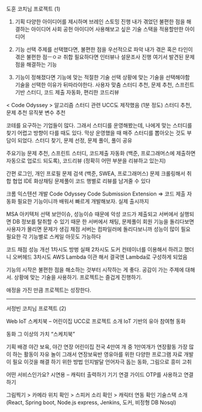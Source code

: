 도훈 코치님 프로젝트 (1)

1.	기획
다양한 아이디어를 제시하며 브레인 스토밍 진행
내가 겪었던 불편한 점을 해결하는 아이디어
사회 공헌 아이디어 
사용해보고 싶은 기술 스택을 적용할만한 아이디어 

2.	기능 선택
주제를 선택했다면, 불편한 점을 우선적으로 파악
내가 겪은 혹은 타인이 겪은 불편한 점ㅡㅇㄹ 취합
필요하다면 인터뷰나 설문조사 진행
여기서 발견된 문제점을 해결하는 기능

3.	기능이 정해졌다면 기능에 맞는 적절한 기술 선택
상황에 맞는 기술을 선택해야함
기술을 선택한 이유가 뒤따라야한다. 
사용자 맞춤 스터디 추천, 문제 추천, 스프린트 기반 스터디, 코드 제출 자동화, 편리한 코드리뷰 

< Code Odyssey > 
알고리즘 스터디 관련 
UCC도 제작했음 (1분 정도) 
스터디 추천, 문제 추천 
뮤직봇 변수 추천

코테를 요구하는 기업들이 많다. 그래서 스터디를 운영해봤는데, 나에게 맞는 스터디를 찾기 어렵고 방향이 다를 때도 있다. 막상 운영했을 때 매주 스터디를 뽑아오는 것도 부담이 되었다. 
스터디 찾기, 문제 선정, 문제 풀이, 풀이 공유 

주요기능 
문제 추천, 스프린트 스터디, 코드제출 자동화 (백준, 프로그래머스에 제출하면 자동으로 업로드 되도록), 코드리뷰 (정확히 어떤 부분을 리뷰하고 있는지) 

간편 로그인, 개인 프로필 
문제 검색 (백준, SWEA, 프로그래머스) 문제 크롤링해서 취합 
협업 IDE 화상채팅 문제풀이 
코드 행별로 리뷰를 남겨줄 수 있다 

크롬 익스텐션 개발 
Code Odyssey Code Submission Extension => 코드 제출 자동화 
필요한 기능이니까 배워서 빠르게 개발해보자. 실제 출시까지 

MSA 아키텍처 선택
보안이슈, 성능이슈 때문에
악성 코드가 제출되고 서버에서 실행되면 DB 정보를 탈취할 수 있기 때문
한 서버에서 채팅, 문제풀이 회원 기능을 돌리다보면 사용자가 몰리면 문제가 생김
채점 서버는 컴파일러에 돌리다보니까 성능이 많이 필요 
필요한 각 기능별로 스케일 아웃도 가능하다 

코드 채점 성능 개선 
1차시도 방벙 실패 
2차시도 도커 컨테이너를 이용해서 하려고 했더니 오버헤드
3차시도 AWS Lambda 이관 해서 
결국엔 Lambda로 구성하게 되었음 

기능의 시작은 불편한 점을 해소하는 것부터 시작하는 게 좋다. 공감이 가는 주제에 대해서. 상황에 맞는 기술을 사용하기. 프로젝트는 즐겁게 진행하기. 

애정을 가진 만큼 프로젝트는 성장한다.

---------------------------

서정빈 코치님 프로젝트 (2)

Web IoT 
스케치북 – 어린이집 
UCC로 프로젝트 소개 
IoT 기반의 유아 참여형 동화 

동화 그 이상의 가치 “스케치북”

기획 배경
야간 보육, 야간 연장 어린이집 
전국 4만여 개 중 1만여개가 연장활동 
가장 많이 하는 활동이 자유 놀이 
그래서 연장보육반 영유아를 위한 다양한 프로그램 자료 개발이 필요
이것을 해결 하기 위한 방법
인지발달 언어자극 돕는 동화, 그림으로 흥미 고취 

어떤 서비스인가요? 
시연용 – 캐릭터 출력하기 
기기 연결 가이드 OTP를 사용하고 연결하기 

그림찍기 > 카메라 위치 확인 > 스피커 소리 확인 > 캐릭터 연동 확인 
기술스택 소개 
(React, Spring boot, Node.js express, Jenkins, 도커, 비정형 DB Nosql)

